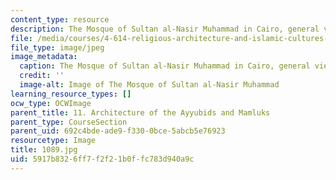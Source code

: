 ```yaml
---
content_type: resource
description: The Mosque of Sultan al-Nasir Muhammad in Cairo, general view.
file: /media/courses/4-614-religious-architecture-and-islamic-cultures-fall-2002/5917b8326ff7f2f21b0ffc783d940a9c_1089.jpg
file_type: image/jpeg
image_metadata:
  caption: The Mosque of Sultan al-Nasir Muhammad in Cairo, general view.
  credit: ''
  image-alt: Image of The Mosque of Sultan al-Nasir Muhammad
learning_resource_types: []
ocw_type: OCWImage
parent_title: 11. Architecture of the Ayyubids and Mamluks
parent_type: CourseSection
parent_uid: 692c4bde-ade9-f330-0bce-5abcb5e76923
resourcetype: Image
title: 1089.jpg
uid: 5917b832-6ff7-f2f2-1b0f-fc783d940a9c
---
```


